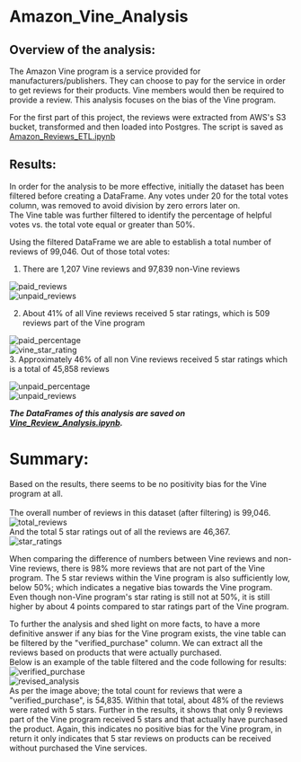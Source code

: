 # Amazon_Vine_Analysis

## Overview of the analysis: 

The Amazon Vine program is a service provided for manufacturers/publishers.  They can choose to pay for the service in order to get reviews for their products.  Vine members would then be required to provide a review.  This analysis focuses on the bias of the Vine program. <br>

For the first part of this project, the reviews were extracted from AWS's S3 bucket, transformed and then loaded into Postgres.  The script is saved as [Amazon_Reviews_ETL.ipynb](https://github.com/taranahassan/Amazon_Vine_Analysis/blob/main/Amazon_Reviews_ETL.ipynb)

## Results: 

In order for the analysis to be more effective, initially the dataset has been filtered before creating a DataFrame.  Any votes under 20 for the total votes column, was removed to avoid division by zero errors later on. <br>
The Vine table was further filtered to identify the percentage of helpful votes vs. the total vote equal or greater than 50%.
<br>

Using the filtered DataFrame we are able to establish a total number of reviews of 99,046.  Out of those total votes:

  1.  There are 1,207 Vine reviews and 97,839 non-Vine reviews<br>
  
![paid_reviews](https://user-images.githubusercontent.com/75437852/114918412-0d436100-9df5-11eb-8ddf-9e059482b5d3.PNG)
<br>
![unpaid_reviews](https://user-images.githubusercontent.com/75437852/114918447-159b9c00-9df5-11eb-9bc0-c25ef542bb1d.PNG)
<br>

  2.  About 41% of all Vine reviews received 5 star ratings, which is 509 reviews part of the Vine program <br>
   
![paid_percentage](https://user-images.githubusercontent.com/75437852/114918662-5398c000-9df5-11eb-8041-dcb40eb16aee.PNG)
<br>
![vine_star_rating](https://user-images.githubusercontent.com/75437852/114918701-627f7280-9df5-11eb-8649-df8d87e782c1.PNG)
<br>
  3.  Approximately 46% of all non Vine reviews received 5 star ratings which is a total of 45,858 reviews <br>
  
 ![unpaid_percentage](https://user-images.githubusercontent.com/75437852/114918794-82169b00-9df5-11eb-8dc9-4e022cfc8e41.PNG)<br>
![unpaid_reviews](https://user-images.githubusercontent.com/75437852/114918807-85aa2200-9df5-11eb-936a-fafbbf8767ad.PNG)
<br>

***The DataFrames of this analysis are saved on [Vine_Review_Analysis.ipynb](https://github.com/taranahassan/Amazon_Vine_Analysis/blob/main/Vine_Review_Analysis.ipynb).*** <br>

# Summary: 

Based on the results, there seems to be no positivity bias for the Vine program at all.  
<br>
The overall number of reviews in this dataset (after filtering) is 99,046.
<br>
![total_reviews](https://user-images.githubusercontent.com/75437852/114918923-a5d9e100-9df5-11eb-84ac-b58a018217c9.PNG)
<br>
And the total 5 star ratings out of all the reviews are 46,367. 
<br>
![star_ratings](https://user-images.githubusercontent.com/75437852/114919223-f8b39880-9df5-11eb-93c5-033951669557.PNG) <br>

When comparing the difference of numbers between Vine reviews and non-Vine reviews, there is 98% more reviews that are not part of the Vine program.  The 5 star reviews within the Vine program is also sufficiently low, below 50%; which indicates a negative bias towards the Vine program.  Even though non-Vine program's star rating is still not at 50%, it is still higher by about 4 points compared to star ratings part of the Vine program.<br>

To further the analysis and shed light on more facts, to have a more definitive answer if any bias for the Vine program exists, the vine table can be filtered by the "verified_purchase" column. We can extract all the reviews based on products that were actually purchased. <br>
Below is an example of the table filtered and the code following for results: 
<br>
![verified_purchase](https://user-images.githubusercontent.com/75437852/114971915-60e09980-9e4b-11eb-94d0-a2fd68211e8f.PNG)
<br>
![revised_analysis](https://user-images.githubusercontent.com/75437852/114971589-a18be300-9e4a-11eb-9d24-f7c28d25d4d6.PNG)
<br>
As per the image above; the total count for reviews that were a "verified_purchase", is 54,835.  Within that total, about 48% of the reviews were rated with 5 stars.  Further in the results, it shows that only 9 reviews part of the Vine program received 5 stars and that actually have purchased the product.  Again, this indicates no positive bias for the Vine program, in return it only indicates that 5 star reviews on products can be received without purchased the Vine services.
